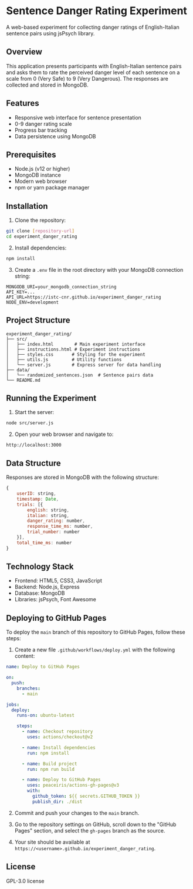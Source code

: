 # Sentence Danger Rating Experiment

A web-based experiment for collecting danger ratings of English-Italian sentence pairs using jsPsych library.

## Overview

This application presents participants with English-Italian sentence pairs and asks them to rate the perceived danger level of each sentence on a scale from 0 (Very Safe) to 9 (Very Dangerous). The responses are collected and stored in MongoDB.

## Features

- Responsive web interface for sentence presentation
- 0-9 danger rating scale
- Progress bar tracking
- Data persistence using MongoDB

## Prerequisites

- Node.js (v12 or higher)
- MongoDB instance
- Modern web browser
- npm or yarn package manager

## Installation

1. Clone the repository:

```bash
git clone [repository-url]
cd experiment_danger_rating
```

2. Install dependencies:

```bash
npm install
```

3. Create a `.env` file in the root directory with your MongoDB connection string:

```
MONGODB_URI=your_mongodb_connection_string
API_KEY=...
API_URL=https://istc-cnr.github.io/experiment_danger_rating
NODE_ENV=development
```

## Project Structure

```
experiment_danger_rating/
├── src/
│   ├── index.html        # Main experiment interface
│   ├── instructions.html # Experiment instructions
│   ├── styles.css       # Styling for the experiment
│   ├── utils.js         # Utility functions
│   └── server.js        # Express server for data handling
├── data/
│   └── randomized_sentences.json  # Sentence pairs data
└── README.md
```

## Running the Experiment

1. Start the server:

```bash
node src/server.js
```

2. Open your web browser and navigate to:

```
http://localhost:3000
```

## Data Structure

Responses are stored in MongoDB with the following structure:

```javascript
{
    userID: string,
    timestamp: Date,
    trials: [{
        english: string,
        italian: string,
        danger_rating: number,
        response_time_ms: number,
        trial_number: number
    }],
    total_time_ms: number
}
```

## Technology Stack

- Frontend: HTML5, CSS3, JavaScript
- Backend: Node.js, Express
- Database: MongoDB
- Libraries: jsPsych, Font Awesome

## Deploying to GitHub Pages

To deploy the `main` branch of this repository to GitHub Pages, follow these steps:

1. Create a new file `.github/workflows/deploy.yml` with the following content:

```yaml
name: Deploy to GitHub Pages

on:
  push:
    branches:
      - main

jobs:
  deploy:
    runs-on: ubuntu-latest

    steps:
      - name: Checkout repository
        uses: actions/checkout@v2

      - name: Install dependencies
        run: npm install

      - name: Build project
        run: npm run build

      - name: Deploy to GitHub Pages
        uses: peaceiris/actions-gh-pages@v3
        with:
          github_token: ${{ secrets.GITHUB_TOKEN }}
          publish_dir: ./dist
```

2. Commit and push your changes to the `main` branch.

3. Go to the repository settings on GitHub, scroll down to the "GitHub Pages" section, and select the `gh-pages` branch as the source.

4. Your site should be available at `https://<username>.github.io/experiment_danger_rating`.

## License

GPL-3.0 license
